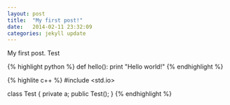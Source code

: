 ```yaml
---
layout: post
title:  "My first post!"
date:   2014-02-11 23:32:09
categories: jekyll update
---
```

My first post. Test

{% highlight python %}
def hello():
    print "Hello world!"
{% endhighlight %}

{% highlite c++ %}
#include <std.io>

class Test {
    private a;
    public Test();
}
{% endhighlight %}
